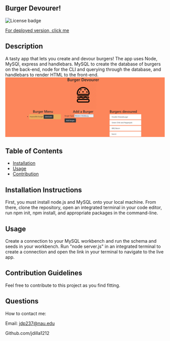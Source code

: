 ## Burger Devourer!
![License badge](https://img.shields.io/badge/license-MIT-green)

[For deployed version, click me](https://mighty-river-38472.herokuapp.com/)

## Description
A tasty app that lets you create and devour burgers!  The app uses Node, MySQl, express and handlebars.  MySQL to create the database of burgers on the back-end, node for the CLI and querying through the database, and handlebars to render HTML to the front-end.
![Image of DEMO application](public/assets/image/DEMO_img.png)

## Table of Contents

* [Installation](#installation)
* [Usage](#usage)
* [Contribution](#contribution)

## Installation Instructions
First, you must install node.js and MySQL onto your local machine. From there, clone the repository, open an integrated terminal in your code editor, run npm init, npm install, and appropriate packages in the command-line.

## Usage
Create a connection to your MySQL workbench and run the schema and seeds in your workbench. Run "node server.js" in an integrated terminal to create a connection and open the link in your terminal to navigate to the live app.

## Contribution Guidelines
Feel free to contribute to this project as you find fitting.

## Questions
How to contact me:

Email: jdp237@nau.edu

Github.com/jdilla1212
